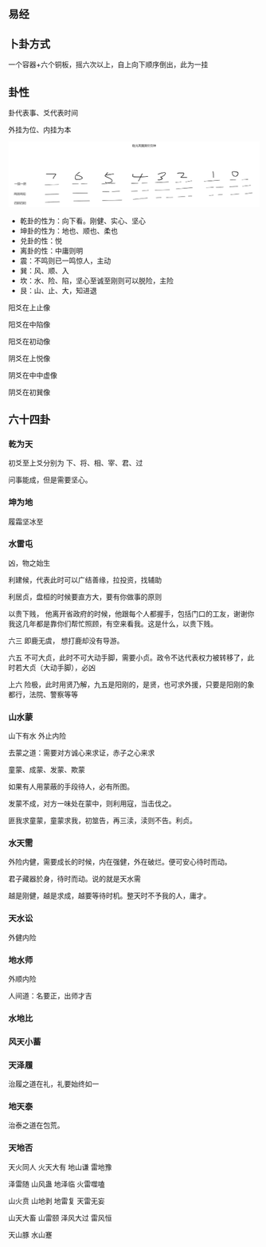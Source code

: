 ## 易经

## 卜卦方式

  一个容器+六个铜板，摇六次以上，自上向下顺序倒出，此为一挂

## 卦性

卦代表事、爻代表时间

外挂为位、内挂为本

![八卦](ba-gua.jpg)

* 乾卦的性为：向下看。刚健、实心、坚心
* 坤卦的性为：地也、顺也、柔也
* 兑卦的性：悦
* 离卦的性：中庸则明
* 震：不鸣则已一鸣惊人，主动
* 巽：风、顺、入
* 坎：水、险、陷，坚心至诚至刚则可以脱险，主险
* 艮：山、止、大，知进退


阳爻在上止像

阳爻在中陷像

阳爻在初动像

阴爻在上悦像

阴爻在中中虚像

阴爻在初巽像

## 六十四卦

### 乾为天

初爻至上爻分别为 下、将、相、宰、君、过

问事能成，但是需要坚心。

### 坤为地

履霜坚冰至

### 水雷屯

凶，物之始生

利建候，代表此时可以广结善缘，拉投资，找辅助

利居贞，盘桓的时候要直方大，要有你做事的原则

以贵下贱， 他离开省政府的时候，他跟每个人都握手，包括门口的工友，谢谢你我这几年都是靠你们帮忙照顾，有空来看我。这是什么，以贵下贱。

六三 即鹿无虞， 想打鹿却没有导游。

六五 不可大贞，此时不可大动手脚，需要小贞。政令不达代表权力被转移了，此时若大贞（大动手脚），必凶

上六 险极，此时用贤乃解，九五是阳刚的，是贤，也可求外援，只要是阳刚的象都行，法院、警察等等


### 山水蒙

山下有水 外止内险

去蒙之道：需要对方诚心来求证，赤子之心来求 

童蒙、成蒙、发蒙、欺蒙

如果有人用蒙蔽的手段待人，必有所图。

发蒙不成，对方一味处在蒙中，则利用寇，当击伐之。

匪我求童蒙，童蒙求我，初筮告，再三渎，渎则不告。利贞。

### 水天需

外险内健，需要成长的时候，内在强健，外在破烂。便可安心待时而动。

君子藏器於身，待时而动。说的就是天水需

越是刚健，越是求成，越要等待时机。整天时不予我的人，庸才。

### 天水讼

外健内险

### 地水师

外顺内险

人间道：名要正，出师才吉

### 水地比

### 风天小蓄

### 天泽履

治履之道在礼，礼要始终如一

### 地天泰

治泰之道在包荒。

### 天地否

天火同人 火天大有 地山谦 雷地豫 

泽雷随 山风蛊 地泽临 火雷噬嗑 

山火贲 山地剥 地雷复 天雷无妄

山天大畜 山雷颐 泽风大过 雷风恒

天山豚
水山蹇